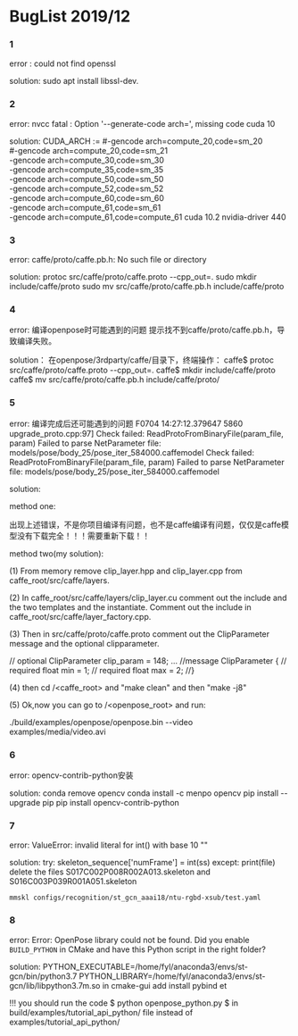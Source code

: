 # BugList  2019/12

### 1 

error :   could not find openssl

solution: sudo apt install libssl-dev.

### 2

error: nvcc fatal   : Option '--generate-code arch=', missing code cuda 10

solution:   CUDA_ARCH := #-gencode arch=compute_20,code=sm_20 \
                #-gencode arch=compute_20,code=sm_21 \
                -gencode arch=compute_30,code=sm_30 \
                -gencode arch=compute_35,code=sm_35 \
                -gencode arch=compute_50,code=sm_50 \
                -gencode arch=compute_52,code=sm_52 \
                -gencode arch=compute_60,code=sm_60 \
                -gencode arch=compute_61,code=sm_61 \
                -gencode arch=compute_61,code=compute_61
            cuda 10.2 nvidia-driver 440

### 3

error: caffe/proto/caffe.pb.h: No such file or directory

solution:  protoc src/caffe/proto/caffe.proto --cpp_out=.
           sudo mkdir include/caffe/proto
           sudo mv src/caffe/proto/caffe.pb.h include/caffe/proto

### 4

error: 编译openpose时可能遇到的问题
提示找不到caffe/proto/caffe.pb.h，导致编译失败。

solution： 在openpose/3rdparty/caffe/目录下，终端操作：
          caffe$ protoc src/caffe/proto/caffe.proto --cpp_out=.
          caffe$ mkdir include/caffe/proto
          caffe$ mv src/caffe/proto/caffe.pb.h include/caffe/proto/

### 5

error: 编译完成后还可能遇到的问题 F0704 14:27:12.379647 5860 upgrade_proto.cpp:97] Check failed: ReadProtoFromBinaryFile(param_file, param) Failed to parse NetParameter file: models/pose/body_25/pose_iter_584000.caffemodel
Check failed: ReadProtoFromBinaryFile(param_file, param) Failed to parse NetParameter file: models/pose/body_25/pose_iter_584000.caffemodel

solution: 

method one: 

出现上述错误，不是你项目编译有问题，也不是caffe编译有问题，仅仅是caffe模型没有下载完全！！！需要重新下载！！

method two(my solution): 

(1) From memory remove clip_layer.hpp and clip_layer.cpp from caffe_root/src/caffe/layers.

(2) In caffe_root/src/caffe/layers/clip_layer.cu comment out the include and the two templates and the instantiate. Comment out the include in caffe_root/src/caffe/layer_factory.cpp.

(3) Then in src/caffe/proto/caffe.proto comment out the ClipParameter message and the optional clipparameter.

// optional ClipParameter clip_param = 148;
...
//message ClipParameter {
// required float min = 1;
// required float max = 2;
//}

(4) then cd /<caffe_root> and "make clean" and then "make -j8"

(5) Ok,now you can go to /<openpose_root> and run:

./build/examples/openpose/openpose.bin --video examples/media/video.avi

### 6
error: opencv-contrib-python安装

solution: conda remove opencv
         conda install -c menpo opencv
         pip install --upgrade pip
         pip install opencv-contrib-python

### 7 

error: ValueError: invalid literal for int() with base 10 ""

solution:
	 try:
            skeleton_sequence['numFrame'] = int(ss)
        except:
            print(file)
	delete the files S017C002P008R002A013.skeleton and S016C003P039R001A051.skeleton

    mmskl configs/recognition/st_gcn_aaai18/ntu-rgbd-xsub/test.yaml

### 8

error: Error: OpenPose library could not be found. Did you enable `BUILD_PYTHON` in CMake and have this Python script in the right folder?

solution: 
	PYTHON_EXECUTABLE=/home/fyl/anaconda3/envs/st-gcn/bin/python3.7
	PYTHON_LIBRARY=/home/fyl/anaconda3/envs/st-gcn/lib/libpython3.7m.so
	in cmake-gui add install pybind et

!!! you should run the code $ python openpose_python.py $ in build/examples/tutorial_api_python/ file instead of  examples/tutorial_api_python/
